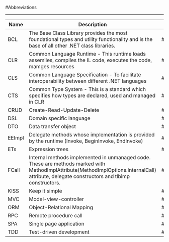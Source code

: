 #Abbreviations

---

Name|Description|Tag|Link
--|--|--|--
BCL|The Base Class Library provides the most foundational types and utility functionality and is the base of all other .NET class libraries.|#term/bcl|[Learn.MS](https://learn.microsoft.com/en-us/dotnet/standard/framework-libraries#base-class-library)
CLR|Common Language Runtime - This runtime loads assemlies, compiles the IL code, executes the code, mamges resources|#term/clr|[Learn.MS](https://learn.microsoft.com/en-us/dotnet/standard/clr)
CLS|Common Language Specification - To facilitate interoperability between different .NET languages|#term/cls|[Learn.MS](https://learn.microsoft.com/en-us/dotnet/standard/class-library-overview)
CTS|Common Type System - This is a standard which specifies how types are declared, used and managed in CLR|#term/cts|[LinkedIn](https://www.linkedin.com/pulse/what-ctscls-fcl-bcl-crl-net-framework-pawan-verma)
CRUD|Create-Read-Update-Delete|#term/crud|
DSL|Domain specific language|#term/dsl|
DTO|Data transfer object|#term/dto|
EEImpl|Delegate methods whose implementation is provided by the runtime (Invoke, BeginInvoke, EndInvoke)|#term/eeimpl|
ETs|Expression trees|#Term/et|
FCall|Internal methods implemented in unmanaged code.<br>These are methods marked with MethodImplAttribute(MethodImplOptions.InternalCall) attribute, delegate constructors and tlbimp constructors.|#term/fcall|
KISS|Keep it simple|#term/kiss|
MVC|Model-view-controller|#term/mvc|
ORM|Object-Relational Mapping|#term/orm|[Wiki](https://en.wikipedia.org/wiki/Object%E2%80%93relational_mapping)
RPC|Remote procedure call|#term/rpc|
SPA|Single page application|#term/spa|
TDD|Test-driven development|#term/tdd|[Wiki](https://en.wikipedia.org/wiki/Test-driven_development)